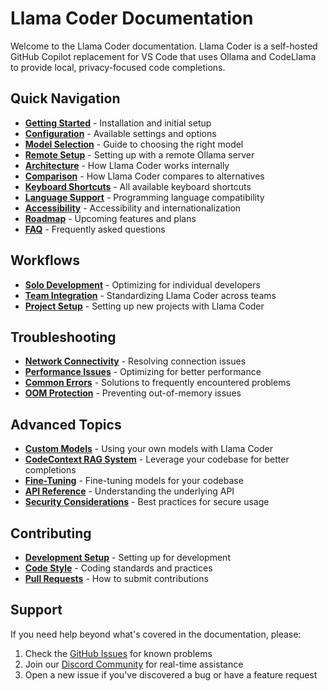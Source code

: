 # Llama Coder Documentation

Welcome to the Llama Coder documentation. Llama Coder is a self-hosted GitHub Copilot replacement for VS Code that uses Ollama and CodeLlama to provide local, privacy-focused code completions.

## Quick Navigation

- **[Getting Started](./getting-started.md)** - Installation and initial setup
- **[Configuration](./configuration.md)** - Available settings and options
- **[Model Selection](./models.md)** - Guide to choosing the right model
- **[Remote Setup](./remote-setup.md)** - Setting up with a remote Ollama server
- **[Architecture](./architecture.md)** - How Llama Coder works internally
- **[Comparison](./comparison.md)** - How Llama Coder compares to alternatives
- **[Keyboard Shortcuts](./shortcuts.md)** - All available keyboard shortcuts
- **[Language Support](./language-support.md)** - Programming language compatibility
- **[Accessibility](./accessibility.md)** - Accessibility and internationalization
- **[Roadmap](./roadmap.md)** - Upcoming features and plans
- **[FAQ](./faq.md)** - Frequently asked questions

## Workflows

- **[Solo Development](./workflows/solo-development.md)** - Optimizing for individual developers
- **[Team Integration](./workflows/team-integration.md)** - Standardizing Llama Coder across teams
- **[Project Setup](./workflows/project-setup.md)** - Setting up new projects with Llama Coder

## Troubleshooting

- **[Network Connectivity](./troubleshooting/network-connectivity.md)** - Resolving connection issues
- **[Performance Issues](./troubleshooting/performance.md)** - Optimizing for better performance
- **[Common Errors](./troubleshooting/common-errors.md)** - Solutions to frequently encountered problems
- **[OOM Protection](./troubleshooting/oom-protection.md)** - Preventing out-of-memory issues

## Advanced Topics

- **[Custom Models](./advanced/custom-models.md)** - Using your own models with Llama Coder
- **[CodeContext RAG System](./advanced/codecontext-rag.md)** - Leverage your codebase for better completions
- **[Fine-Tuning](./advanced/fine-tuning.md)** - Fine-tuning models for your codebase
- **[API Reference](./advanced/api-reference.md)** - Understanding the underlying API
- **[Security Considerations](./advanced/security.md)** - Best practices for secure usage

## Contributing

- **[Development Setup](./contributing/development-setup.md)** - Setting up for development
- **[Code Style](./contributing/code-style.md)** - Coding standards and practices
- **[Pull Requests](./contributing/pull-requests.md)** - How to submit contributions

## Support

If you need help beyond what's covered in the documentation, please:

1. Check the [GitHub Issues](https://github.com/user/llama-coder/issues) for known problems
2. Join our [Discord Community](https://discord.gg/llamacoder) for real-time assistance
3. Open a new issue if you've discovered a bug or have a feature request
